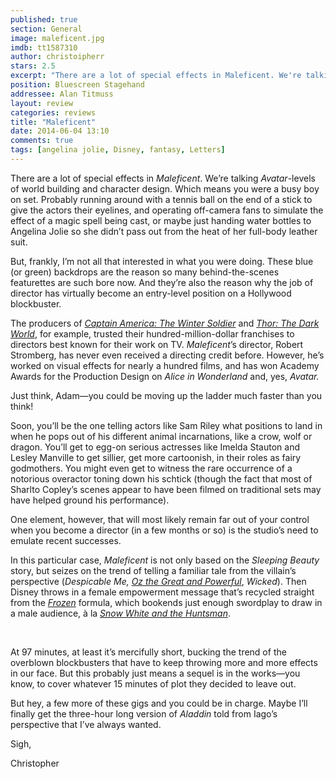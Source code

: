 ```yaml
---
published: true
section: General
image: maleficent.jpg
imdb: tt1587310
author: christoipherr
stars: 2.5
excerpt: "There are a lot of special effects in Maleficent. We're talking Avatar-levels of world building and character design."
position: Bluescreen Stagehand
addressee: Alan Titmuss
layout: review
categories: reviews
title: "Maleficent"
date: 2014-06-04 13:10
comments: true
tags: [angelina jolie, Disney, fantasy, Letters]
---
```

<p>There are a lot of special effects in <em>Maleficent</em>. We&rsquo;re talking <em>Avatar</em>-levels of world building and character design. Which means you were a busy boy on set. Probably running around with a tennis ball on the end of a stick to give the actors their eyelines, and operating off-camera fans to simulate the effect of a magic spell being cast, or maybe just handing water bottles to Angelina Jolie so she didn&rsquo;t pass out from the heat of her full-body leather suit.&nbsp;</p>
<p>But, frankly, I&rsquo;m not all that interested in what you were doing. These blue (or green) backdrops are the reason so many behind-the-scenes featurettes are such bore now. And they&rsquo;re also the reason why the job of director has virtually become an entry-level position on a Hollywood blockbuster.</p>
<p>The producers of <a href="/letters/2014/4/4/captain-america-the-winter-soldier.html"><em>Captain America: The Winter Soldier</em></a> and <a href="/letters/2013/11/8/thor-the-dark-world.html"><em>Thor: The Dark World</em></a>, for example, trusted their hundred-million-dollar franchises to directors best known for their work on TV.<em> Maleficent</em>&rsquo;s director, Robert Stromberg, has never even received a directing credit before. However, he&rsquo;s worked on visual effects for nearly a hundred films, and has won Academy Awards for the Production Design on <em>Alice in Wonderland</em> and, yes, <em>Avatar.</em></p>
<p>Just think, Adam&mdash;you could be moving up the ladder much faster than you think!</p>
<p>Soon, you&rsquo;ll be the one telling actors like Sam Riley what positions to land in when he pops out of his different animal incarnations, like a crow, wolf or dragon. You&rsquo;ll get to egg-on serious actresses like Imelda Stauton and Lesley Manville to get sillier, get more cartoonish, in their roles as fairy godmothers. You might even get to witness the rare occurrence of a notorious overactor toning down his schtick (though the fact that most of Sharlto Copley&rsquo;s scenes appear to have been filmed on traditional sets may have helped ground his performance).</p>
<p>One element, however, that will most likely remain far out of your control when you become a director (in a few months or so) is the studio&rsquo;s need to emulate recent successes.</p>
<p>In this particular case, <em>Maleficent</em> is not only based on the <em>Sleeping Beauty</em> story, but seizes on the trend of telling a familiar tale from the villain&rsquo;s perspective (<em>Despicable Me,</em> <a href="/letters/2013/3/8/oz-the-great-and-powerful.html"><em>Oz the Great and Powerful</em></a>, <em>Wicked</em>). Then Disney throws in a female empowerment message that&rsquo;s recycled straight from the <a href="/letters/2013/11/28/frozen.html"><em>Frozen</em></a><em> </em>formula, which bookends just enough swordplay to draw in a male audience, &agrave; la <a href="/letters/2012/6/4/snow-white-and-the-huntsman.html"><em>Snow White and the Huntsman</em></a>.</p>
<p>&nbsp;</p>
<p>At 97 minutes, at least it&rsquo;s mercifully short, bucking the trend of the overblown blockbusters that have to keep throwing more and more effects in our face. But this probably just means a sequel is in the works&mdash;you know, to cover whatever 15 minutes of plot they decided to leave out.&nbsp;</p>
<p>But hey, a few more of these gigs and you could be in charge. Maybe I&rsquo;ll finally get the three-hour long version of <em>Aladdin</em> told from Iago&rsquo;s perspective that I&rsquo;ve always wanted.</p>
<p>Sigh,</p>
<p>Christopher&nbsp;</p>